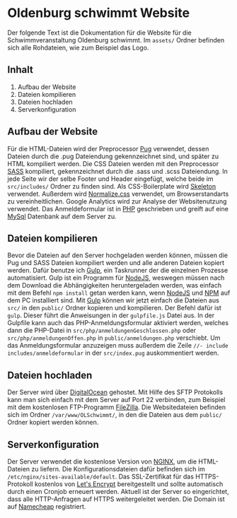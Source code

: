 # Oldenburg schwimmt Website
Der folgende Text ist die Dokumentation für die Website für die Schwimmveranstaltung Oldenburg schwimmt. Im `assets/` Ordner befinden sich alle Rohdateien, wie zum Beispiel das Logo. 
## Inhalt
1. Aufbau der Website
2. Dateien kompilieren
3. Dateien hochladen
4. Serverkonfiguration
## Aufbau der Website
Für die HTML-Dateien wird der Preprocessor [Pug](https://pugjs.org) verwendet, dessen Dateien durch die .pug Dateiendung gekennzeichnet sind, und später zu HTML kompiliert werden. Die CSS Dateien werden mit den Preprocessor [SASS](http://sass-lang.com/) kompiliert, gekennzeichnet durch die .sass und .scss Dateiendung. In jede Seite wir der selbe Footer und Header eingefügt, welche beide im `src/includes/` Ordner zu finden sind. Als CSS-Boilerplate wird [Skeleton](http://getskeleton.com/) verwendet. Außerdem wird [Normalize.css](https://necolas.github.io/normalize.css/) verwendet, um Browserstandarts zu vereinheitlichen. Google Analytics wird zur Analyse der Websitenutzung verwendet. Das Anmeldeformular ist in [PHP](https://secure.php.net/) geschrieben und greift auf eine [MySql](https://www.mysql.com/) Datenbank auf dem Server zu.
## Dateien kompilieren
Bevor die Dateien auf den Server hochgeladen werden können, müssen die Pug und SASS Dateien kompiliert werden und alle anderen Dateien kopiert werden. Dafür benutze ich [Gulp](http://gulpjs.com/), ein Taskrunner der die einzelnen Prozesse automatisiert. Gulp ist ein Programm für [NodeJS](https://nodejs.org/), weswegen müssen nach dem Download die Abhängigkeiten heruntergeladen werden, was einfach mit dem Befehl `npm install` getan werden kann, wenn [NodeJS](https://nodejs.org/) und [NPM](https://www.npmjs.com/) auf dem PC installiert sind. Mit [Gulp](http://gulpjs.com/) können wir jetzt einfach die Dateien aus `src/` in den `public/` Ordner kopieren und kompilieren. Der Befehl dafür ist `gulp`. Dieser führt die Anweisungen in der `gulpfile.js` Datei aus. In der Gulpfile kann auch das PHP-Anmeldungsformular aktiviert werden, welches dann die PHP-Datei in `src/php/anmeldungenGeschlossen.php` oder `src/php/anmeldungenOffen.php` in `public/anmeldungen.php` verschiebt. Um das Anmeldungsformular anzuzeigen muss außerdem die Zeile `//- include includes/anmeldeformular` in der `src/index.pug` auskommentiert werden.
## Dateien hochladen
Der Server wird über [DigitalOcean](https://www.digitalocean.com/) gehostet.
Mit Hilfe des SFTP Protokolls kann man sich einfach mit dem Server auf Port 22 verbinden, zum Beispiel mit dem kostenlosen FTP-Programm [FileZilla](https://filezilla-project.org/). Die Websitedateien befinden sich im Ordner `/var/www/OLSchwimmt/`, in den die Dateien aus dem `public/` Ordner kopiert werden können.
## Serverkonfiguration
Der Server verwendet die kostenlose Version von [NGINX](https://www.nginx.com/), um die HTML-Dateien zu liefern. Die Konfigurationsdateien dafür befinden sich im `/etc/nginx/sites-available/default`. Das SSL-Zertifikat für das HTTPS-Protokoll kostenlos von [Let's Encrypt](https://letsencrypt.org/) bereitgestellt und sollte automatisch durch einen Cronjob erneuert werden. Aktuell ist der Server so eingerichtet, dass alle HTTP-Anfragen auf HTTPS weitergeleitet werden. Die Domain ist auf [Namecheap](https://www.namecheap.com/) registriert.